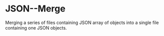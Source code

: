 # JSON--Merge
Merging a series of files containing JSON array of objects into a single file containing one JSON objects.
